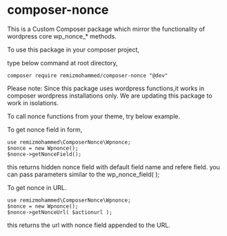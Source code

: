# composer-nonce
This is a Custom Composer package which mirror the functionality of wordpress core wp_nonce_* methods.

To use this package in your composer project,

type below command at root directory,

```
composer require remizmohammed/composer-nonce "@dev"
```
Please note: Since this package uses wordpress functions,it works in composer wordpress installations only. We are updating this package to work in isolations.

To call nonce functions from your theme, try below example.

To get nonce field in form,
```
use remizmohammed\ComposerNonce\Wpnonce;
$nonce = new Wpnonce();
$nonce->getNonceField();
```
this returns hidden nonce field with default field name and refere field.
you can pass parameters similar to the wp_nonce_field( );

To get nonce in URL.
```
use remizmohammed\ComposerNonce\Wpnonce;
$nonce = new Wpnonce();
$nonce->getNonceUrl( $actionurl );
```
this returns the url with nonce field appended to the URL.